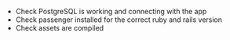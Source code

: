 - Check PostgreSQL is working and connecting with the app
- Check passenger installed for the correct ruby and rails version
- Check assets are compiled

